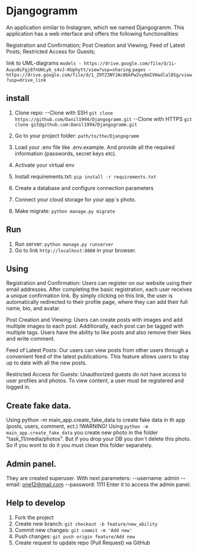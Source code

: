# Djangogramm

An application similar to Instagram, which we named Djangogramm. This application has a web interface and offers the
following functionalities:

Registration and Confirmation;
Post Creation and Viewing;
Feed of Latest Posts;
Restricted Access for Guests;

link to UML-diagrams
`models - https://drive.google.com/file/d/1i-Auyu0iFgj87nUHLyb_s4vJ-KUphytt/view?usp=sharing`
`pages - https://drive.google.com/file/d/1_Z9TZ3NYJAc8bkPw2vy6mIVHadlal85g/view?usp=drive_link`

## install

1. Clone repo:
  --Clone with SSH `git clone https://github.com/Danil1994/Djangogramm.git`
  --Clone with HTTPS `git clone git@github.com:Danil1994/Djangogramm.git`

2. Go to your project folder: `path/to/the/Djangogramm`
3. Load your .env file like .env.example. And provide all the required information (passwords, secret keys etc).
4. Activate your virtual env
4. Install requirements.txt: `pip install -r requirements.txt`
5. Create a database and configure connection parameters
6. Connect your cloud storage for your app`s photo.
7. Make migrate:  `python manage.py migrate`

## Run

1. Run server: `python manage.py runserver`
2. Go to link `http://localhost:8000` in your browser.

## Using

Registration and Confirmation:
Users can register on our website using their email addresses. After completing the basic registration, each user
receives a unique confirmation link. By simply clicking on this link, the user is automatically redirected to their
profile page, where they can add their full name, bio, and avatar.

Post Creation and Viewing:
Users can create posts with images and add multiple images to each post. Additionally, each post can be tagged with
multiple tags. Users have the ability to like posts and also remove their
likes and write comment.

Feed of Latest Posts:
Our users can view posts from other users through a convenient feed of the latest publications. This feature allows
users to stay up to date with all the new posts.

Restricted Access for Guests:
Unauthorized guests do not have access to user profiles and photos. To view content, a user must be registered and
logged in.

## Create fake data.
Using python -m main_app.create_fake_data to create fake data in th app (posts, users, comment, ect.) 
!WARNING! 
Using `python -m main_app.create_fake_data` you create new photo in the folder "task_11/media/photos". But if you 
drop your DB you don`t delete this photo. So if you wont to do it you must clean this folder separately.

## Admin panel.
They are created superuser. With next parameters:
--username: admin
--email: one12@mail.com
--password: 1111
Enter it to access the admin panel.

## Help to develop

1. Fork the project
2. Create new branch: `git checkout -b feature/new_ability`
3. Commit new changes: `git commit -m 'Add new'`
4. Push changes: `git push origin feature/Add new`
5. Create request to update repo (Pull Request) на GitHub
